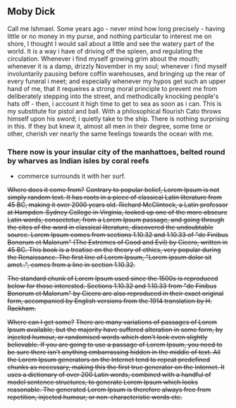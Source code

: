 ## Moby Dick
Call me Ishmael. Some years ago - never mind how long precisely - having little or no money in my purse, and nothing particular to interest me on shore, I thought I would sail about a little and see the watery part of the world. It is a way i have of driving off the spleen, and regulating the circulation. Whenever i find myself growing grim about the mouth; whenever it is a damp, drizzly November in my soul; whenever i find myself involuntarily pausing before coffin warehouses, and bringing up the rear of every funeral i meet; and especially whenever my hypos get such an upper hand of me, that it requeires a strong moral principle to prevent me from deliberately stepping into the street, and methodically knocking people's hats off - then, i account it high time to get to sea as soon as i can. This is my substitute for pistol and ball. With a philosophical flourish Cato throws himself upon his sword; i quietly take to the ship. There is nothing surprising in this. If they but knew it, almost all men in their degree, some time or other, cherish ver nearly the same feelings towards the ocean with me.

### There now is your insular city of the manhattoes, belted round by wharves as Indian isles by coral reefs 
- commerce surrounds it with her surf.


~~Where does it come from?~~
~~Contrary to popular belief, Lorem Ipsum is not simply random text. It has roots in a piece of classical Latin literature from 45 BC, making it over 2000 years old. Richard McClintock, a Latin professor at Hampden-Sydney College in Virginia, looked up one of the more obscure Latin words, consectetur, from a Lorem Ipsum passage, and going through the cites of the word in classical literature, discovered the undoubtable source. Lorem Ipsum comes from sections 1.10.32 and 1.10.33 of "de Finibus Bonorum et Malorum" (The Extremes of Good and Evil) by Cicero, written in 45 BC. This book is a treatise on the theory of ethics, very popular during the Renaissance. The first line of Lorem Ipsum, "Lorem ipsum dolor sit amet..", comes from a line in section 1.10.32.~~

~~The standard chunk of Lorem Ipsum used since the 1500s is reproduced below for those interested. Sections 1.10.32 and 1.10.33 from "de Finibus Bonorum et Malorum" by Cicero are also reproduced in their exact original form, accompanied by English versions from the 1914 translation by H. Rackham.~~

~~Where can I get some?~~
~~There are many variations of passages of Lorem Ipsum available, but the majority have suffered alteration in some form, by injected humour, or randomised words which don't look even slightly believable. If you are going to use a passage of Lorem Ipsum, you need to be sure there isn't anything embarrassing hidden in the middle of text. All the Lorem Ipsum generators on the Internet tend to repeat predefined chunks as necessary, making this the first true generator on the Internet. It uses a dictionary of over 200 Latin words, combined with a handful of model sentence structures, to generate Lorem Ipsum which looks reasonable. The generated Lorem Ipsum is therefore always free from repetition, injected humour, or non-characteristic words etc.~~
